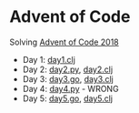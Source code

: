 # Advent of Code

Solving [Advent of Code 2018](http://adventofcode.com/2018)

* Day 1: [day1.clj](day1.clj)
* Day 2: [day2.py](day2.py), [day2.clj](day2.clj)
* Day 3: [day3.go](day3.go), [day3.clj](day3.clj)
* Day 4: [day4.py](day4.py) - WRONG
* Day 5: [day5.go](day5.go), [day5.clj](day5.clj)
